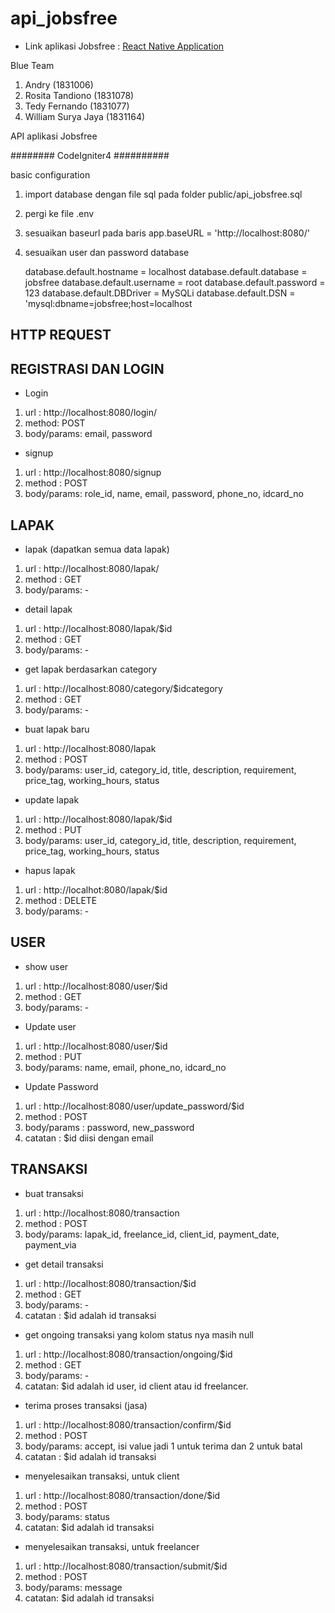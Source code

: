 # api_jobsfree

- Link aplikasi Jobsfree : [React Native Application](https://github.com/wisuja/Jobsfree)

Blue Team

1. Andry (1831006)
2. Rosita Tandiono (1831078)
3. Tedy Fernando (1831077)
4. William Surya Jaya (1831164)

API aplikasi Jobsfree

######## CodeIgniter4 ##########

basic configuration

1.  import database dengan file sql pada folder public/api_jobsfree.sql
2.  pergi ke file .env
3.  sesuaikan baseurl pada baris app.baseURL = 'http://localhost:8080/'
4.  sesuaikan user dan password database

    database.default.hostname = localhost
    database.default.database = jobsfree
    database.default.username = root
    database.default.password = 123
    database.default.DBDriver = MySQLi
    database.default.DSN = 'mysql:dbname=jobsfree;host=localhost

## HTTP REQUEST

## REGISTRASI DAN LOGIN

- Login

1. url : http://localhost:8080/login/
2. method: POST
3. body/params: email, password

- signup

1. url : http://localhost:8080/signup
2. method : POST
3. body/params: role_id, name, email, password, phone_no, idcard_no

## LAPAK

- lapak (dapatkan semua data lapak)

1. url : http://localhost:8080/lapak/
2. method : GET
3. body/params: -

- detail lapak

1. url : http://localhost:8080/lapak/$id
2. method : GET
3. body/params: -

- get lapak berdasarkan category

1. url : http://localhost:8080/category/$idcategory
2. method : GET
3. body/params: -

- buat lapak baru

1. url : http://localhost:8080/lapak
2. method : POST
3. body/params: user_id, category_id, title, description, requirement, price_tag, working_hours, status

- update lapak

1. url : http://localhost:8080/lapak/$id
2. method : PUT
3. body/params: user_id, category_id, title, description, requirement, price_tag, working_hours, status

- hapus lapak

1. url : http://localhot:8080/lapak/$id
2. method : DELETE
3. body/params: -

## USER

- show user

1. url : http://localhost:8080/user/$id
2. method : GET
3. body/params: -

- Update user

1. url : http://localhost:8080/user/$id
2. method : PUT
3. body/params: name, email, phone_no, idcard_no

- Update Password

1. url : http://localhost:8080/user/update_password/$id
2. method : POST
3. body/params : password, new_password
4. catatan : $id diisi dengan email

## TRANSAKSI

- buat transaksi

1. url : http://localhost:8080/transaction
2. method : POST
3. body/params: lapak_id, freelance_id, client_id, payment_date, payment_via

- get detail transaksi

1. url : http://localhost:8080/transaction/$id
2. method : GET
3. body/params: -
4. catatan : $id adalah id transaksi

- get ongoing transaksi yang kolom status nya masih null

1. url : http://localhost:8080/transaction/ongoing/$id
2. method : GET
3. body/params: -
4. catatan: $id adalah id user, id client atau id freelancer.

- terima proses transaksi (jasa)

1. url : http://localhost:8080/transaction/confirm/$id
2. method : POST
3. body/params: accept, isi value jadi 1 untuk terima dan 2 untuk batal
4. catatan : $id adalah id transaksi

- menyelesaikan transaksi, untuk client

1. url : http://localhost:8080/transaction/done/$id
2. method : POST
3. body/params: status
4. catatan: $id adalah id transaksi

- menyelesaikan transaksi, untuk freelancer

1. url : http://localhost:8080/transaction/submit/$id
2. method : POST
3. body/params: message
4. catatan: $id adalah id transaksi
